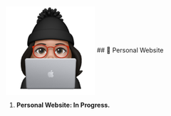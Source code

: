 <img align="center" src="https://github.com/gelicamarie/gelicamarie.github.io/blob/main/src/content/Animoji.png" width="200" height="200">
## 👾 Personal Website

1.  **Personal Website: In Progress.**
